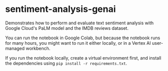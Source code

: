# sentiment-analysis-genai
Demonstrates how to perform and evaluate text sentiment analysis with Google Cloud's PaLM model and the IMDB reviews dataset.

You can run the notebook in Google Colab, but because the notebook runs for many hours, you might want to run it either locally, or in a Vertex AI user-managed workbench. 

If you run the notebook locally, create a virtual environment first, and install the dependencies using `pip install -r requirements.txt`.


